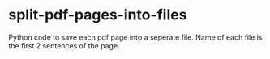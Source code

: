 # split-pdf-pages-into-files
Python code to save each pdf page into a seperate file. Name of each file is the first 2 sentences of the page. 
